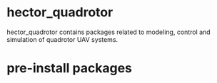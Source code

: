 # hector_quadrotor
hector_quadrotor contains packages related to modeling, control and simulation of quadrotor UAV systems.
# pre-install packages 
